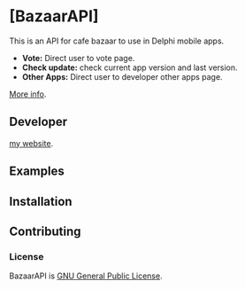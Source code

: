 # [BazaarAPI]

This is an API for cafe bazaar to use in Delphi mobile apps.

* **Vote:** Direct user to vote page.
* **Check update:** check current app version and last version.
* **Other Apps:** Direct user to developer other apps page.

[More info](http://developers.cafebazaar.ir/fa/docs/).

## Developer

[my website](http://asanyab.org/).  


## Examples

## Installation


## Contributing

### License

BazaarAPI is [GNU General Public License](./LICENSE).
